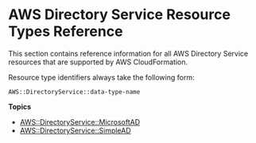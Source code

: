 # AWS Directory Service Resource Types Reference<a name="cfn-reference-directoryservice"></a>

This section contains reference information for all AWS Directory Service resources that are supported by AWS CloudFormation\.

Resource type identifiers always take the following form:

```
AWS::DirectoryService::data-type-name
```

**Topics**
+ [AWS::DirectoryService::MicrosoftAD](aws-resource-directoryservice-microsoftad.md)
+ [AWS::DirectoryService::SimpleAD](aws-resource-directoryservice-simplead.md)